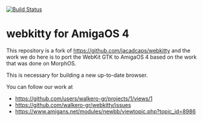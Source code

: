 [![Build Status](https://drone-gh.intercube.gr/api/badges/walkero-gr/webkitty/status.svg)](https://drone-gh.intercube.gr/walkero-gr/webkitty)

# webkitty for AmigaOS 4

This repository is a fork of https://github.com/jacadcaps/webkitty and the work we do here is to port the WebKit GTK to AmigaOS 4 based on the work that was done on MorphOS.

This is necessary for building a new up-to-date browser.

You can follow our work at
- https://github.com/users/walkero-gr/projects/1/views/1
- https://github.com/walkero-gr/webkitty/issues
- https://www.amigans.net/modules/newbb/viewtopic.php?topic_id=8986